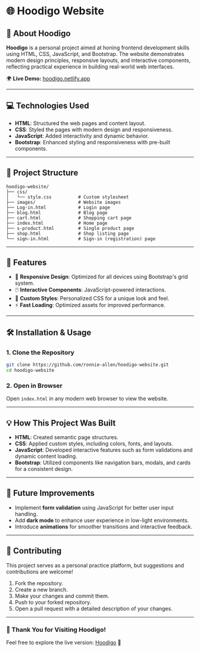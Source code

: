 # 🌐 Hoodigo Website

## 📝 About Hoodigo

**Hoodigo** is a personal project aimed at honing frontend development skills using HTML, CSS, JavaScript, and Bootstrap. The website demonstrates modern design principles, responsive layouts, and interactive components, reflecting practical experience in building real-world web interfaces.

🌍 **Live Demo:** [hoodigo.netlify.app](https://hoodigo.netlify.app/)

---

## 💻 Technologies Used

- **HTML**: Structured the web pages and content layout.
- **CSS**: Styled the pages with modern design and responsiveness.
- **JavaScript**: Added interactivity and dynamic behavior.
- **Bootstrap**: Enhanced styling and responsiveness with pre-built components.

---

## 📁 Project Structure

```plaintext
hoodigo-website/
├── css/
│   └── style.css          # Custom stylesheet
├── images/                # Website images
├── Log-in.html            # Login page
├── blog.html              # Blog page
├── cart.html              # Shopping cart page
├── index.html             # Home page
├── s-product.html         # Single product page
├── shop.html              # Shop listing page
└── sign-in.html           # Sign-in (registration) page
```

---

## 🚀 Features

- 🎨 **Responsive Design**: Optimized for all devices using Bootstrap's grid system.
- 🖱️ **Interactive Components**: JavaScript-powered interactions.
- 🎨 **Custom Styles**: Personalized CSS for a unique look and feel.
- ⚡ **Fast Loading**: Optimized assets for improved performance.

---

## 🛠️ Installation & Usage

### 1. Clone the Repository

```bash
git clone https://github.com/ronnie-allen/hoodigo-website.git
cd hoodigo-website
```

### 2. Open in Browser

Open `index.html` in any modern web browser to view the website.

---

## 💡 How This Project Was Built

- **HTML**: Created semantic page structures.
- **CSS**: Applied custom styles, including colors, fonts, and layouts.
- **JavaScript**: Developed interactive features such as form validations and dynamic content loading.
- **Bootstrap**: Utilized components like navigation bars, modals, and cards for a consistent design.

---

## 🚀 Future Improvements

- Implement **form validation** using JavaScript for better user input handling.
- Add **dark mode** to enhance user experience in low-light environments.
- Introduce **animations** for smoother transitions and interactive feedback.

---

## 🤝 Contributing

This project serves as a personal practice platform, but suggestions and contributions are welcome!

1. Fork the repository.
2. Create a new branch.
3. Make your changes and commit them.
4. Push to your forked repository.
5. Open a pull request with a detailed description of your changes.

---


### 💙 Thank You for Visiting Hoodigo!

Feel free to explore the live version: [Hoodigo](https://hoodigo.netlify.app/) 🚀
